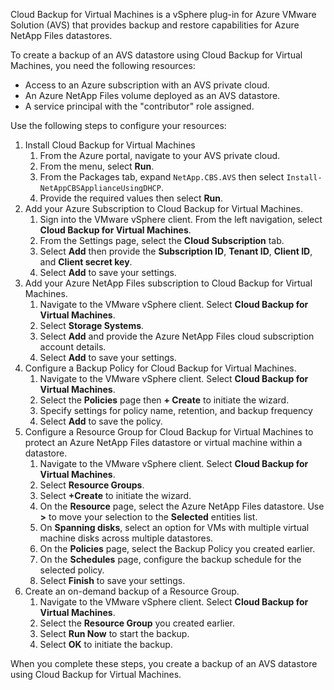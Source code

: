 Cloud Backup for Virtual Machines is a vSphere plug-in for Azure VMware Solution (AVS) that provides backup and restore capabilities for Azure NetApp Files datastores.

To create a backup of an AVS datastore using Cloud Backup for Virtual Machines, you need the following resources:

- Access to an Azure subscription with an AVS private cloud.
- An Azure NetApp Files volume deployed as an AVS datastore.
- A service principal with the "contributor" role assigned.

Use the following steps to configure your resources:

1. Install Cloud Backup for Virtual Machines
    1. From the Azure portal, navigate to your AVS private cloud.
    1. From the menu, select **Run**.
    1. From the Packages tab, expand `NetApp.CBS.AVS` then select `Install-NetAppCBSApplianceUsingDHCP`.
    1. Provide the required values then select **Run**.
1. Add your Azure Subscription to Cloud Backup for Virtual Machines.
    1. Sign into the VMware vSphere client. From the left navigation, select **Cloud Backup for Virtual Machines**.
    1. From the Settings page, select the **Cloud Subscription** tab.
    1. Select **Add** then provide the **Subscription ID**, **Tenant ID**, **Client ID**, and **Client secret key**.
    1. Select **Add** to save your settings.
1. Add your Azure NetApp Files subscription to Cloud Backup for Virtual Machines.
    1. Navigate to the VMware vSphere client. Select **Cloud Backup for Virtual Machines**.
    1. Select **Storage Systems**.
    1. Select **Add** and provide the Azure NetApp Files cloud subscription account details.
    1. Select **Add** to save your settings.
1. Configure a Backup Policy for Cloud Backup for Virtual Machines.
    1. Navigate to the VMware vSphere client. Select **Cloud Backup for Virtual Machines**.
    1. Select the **Policies** page then **+ Create** to initiate the wizard.
    1. Specify settings for policy name, retention, and backup frequency
    1. Select **Add** to save the policy.
1. Configure a Resource Group for Cloud Backup for Virtual Machines to protect an Azure NetApp Files datastore or virtual machine within a datastore.
    1. Navigate to the VMware vSphere client. Select **Cloud Backup for Virtual Machines**.
    1. Select **Resource Groups**.
    1. Select **+Create** to initiate the wizard.
    1. On the **Resource** page, select the Azure NetApp Files datastore. Use **>** to move your selection to the **Selected** entities list.
    1. On **Spanning disks**, select an option for VMs with multiple virtual machine disks across multiple datastores.
    1. On the **Policies** page, select the Backup Policy you created earlier.
    1. On the **Schedules** page, configure the backup schedule for the selected policy.
    1. Select **Finish** to save your settings.
1. Create an on-demand backup of a Resource Group.
    1. Navigate to the VMware vSphere client. Select **Cloud Backup for Virtual Machines**.
    1. Select the **Resource Group** you created earlier.
    1. Select **Run Now** to start the backup.
    1. Select **OK** to initiate the backup.

When you complete these steps, you create a backup of an AVS datastore using Cloud Backup for Virtual Machines.